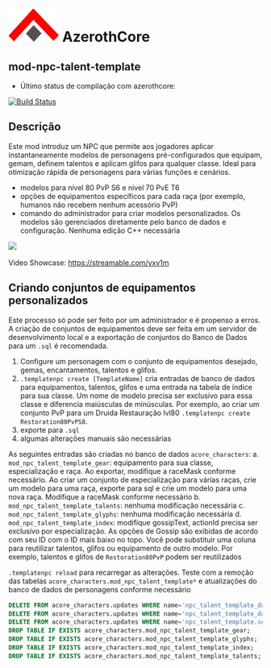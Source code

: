 # ![logo](https://raw.githubusercontent.com/azerothcore/azerothcore.github.io/master/images/logo-github.png) AzerothCore

## mod-npc-talent-template

- Último status de compilação com azerothcore:
  
[![Build Status](https://github.com/AzerothLegacy/mod-npc-talent-template-ptbr/workflows/core-build/badge.svg?branch=master&event=push)](https://github.com/AzerothLegacy/mod-npc-talent-template-ptbr)

## Descrição
Este mod introduz um NPC que permite aos jogadores aplicar instantaneamente modelos de personagens pré-configurados que equipam, gemam, definem talentos e aplicam glifos para qualquer classe. Ideal para otimização rápida de personagens para várias funções e cenários.

* modelos para nível 80 PvP S6 e nível 70 PvE T6
* opções de equipamentos específicos para cada raça (por exemplo, humanos não recebem nenhum acessório PvP)
* comando do administrador para criar modelos personalizados. Os modelos são gerenciados diretamente pelo banco de dados e configuração. Nenhuma edição C++ necessária

![](https://i.ibb.co/27WPR5j/Wo-WScrn-Shot-021219-000220.jpg)

Video Showcase:
https://streamable.com/yxv1m

## Criando conjuntos de equipamentos personalizados
Este processo só pode ser feito por um administrador e é propenso a erros. A criação de conjuntos de equipamentos deve ser feita em um servidor de desenvolvimento local e a exportação de conjuntos do Banco de Dados para um `.sql` é recomendada.

1. Configure um personagem com o conjunto de equipamentos desejado, gemas, encantamentos, talentos e glifos.
2. `.templatenpc create [TemplateName]` cria entradas de banco de dados para equipamentos, talentos, glifos e uma entrada na tabela de índice para sua classe. Um nome de modelo precisa ser exclusivo para essa classe e diferencia maiúsculas de minúsculas. Por exemplo, ao criar um conjunto PvP para um Druida Restauração lvl80 `.templatenpc create Restoration80PvPS8`.
3. exporte para `.sql`
4. algumas alterações manuais são necessárias

As seguintes entradas são criadas no banco de dados `acore_characters`:
a. `mod_npc_talent_template_gear`: equipamento para sua classe, especialização e raça. Ao exportar, modifique a raceMask conforme necessário. Ao criar um conjunto de especialização para várias raças, crie um modelo para uma raça, exporte para sql e crie um modelo para uma nova raça. Modifique a raceMask conforme necessário
b. `mod_npc_talent_template_talents`: nenhuma modificação necessária
c. `mod_npc_talent_template_glyphs`: nenhuma modificação necessária
d. `mod_npc_talent_template_index`: modifique gossipText, actionId precisa ser exclusivo por especialização. As opções de Gossip são exibidas de acordo com seu ID com o ID mais baixo no topo. Você pode substituir uma coluna para reutilizar talentos, glifos ou equipamento de outro modelo. Por exemplo, talentos e glifos de `Restoration80PvP` podem ser reutilizados

`.templatenpc reload` para recarregar as alterações. Teste com a remoção das tabelas `acore_characters.mod_npc_talent_template*` e atualizações do banco de dados de personagens conforme necessário
```sql
DELETE FROM acore_characters.updates WHERE name='npc_talent_template_data_1_80_pvp_s6.sql';
DELETE FROM acore_characters.updates WHERE name='npc_talent_template_data_2_70_pve_t6.sql';
DELETE FROM acore_characters.updates WHERE name='npc_talent_template.sql';
DROP TABLE IF EXISTS acore_characters.mod_npc_talent_template_gear;
DROP TABLE IF EXISTS acore_characters.mod_npc_talent_template_glyphs;
DROP TABLE IF EXISTS acore_characters.mod_npc_talent_template_index;
DROP TABLE IF EXISTS acore_characters.mod_npc_talent_template_talents;
```
